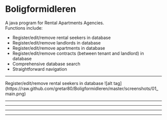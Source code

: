 Boligformidleren
=========

A java program for Rental Apartments Agencies. <br>
Functions include:
  - Register/edit/remove rental seekers in database
  - Register/edit/remove landlords in database
  - Register/edit/remove apartments in database
  - Register/edit/remove contracts (between tenant and landlord) in database
  - Comprehensive database search
  - Straightforward navigation
<hr>
Register/edit/remove rental seekers in database
![alt tag](https://raw.github.com/gretar80/Boligformidleren/master/screenshots/01_main.png)
<hr>

<hr>

<hr>

<hr>
